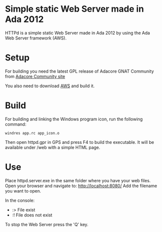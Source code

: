 Simple static Web Server made in Ada 2012
=========================================

HTTPd is a simple static Web Server made in Ada 2012 by using the Ada Web Server framework (AWS). 

Setup
=====

For building you need the latest GPL release of Adacore GNAT Community from [Adacore Community site](https://www.adacore.com/community)

You also need to download [AWS](https://github.com/AdaCore/aws) and build it.

Build
=====

For building and linking the Windows program icon, run the following command:

~~~shell
windres app.rc app_icon.o
~~~

Then open httpd.gpr in GPS and press F4 to build the executable. It will be available under /web with a simple HTML page.

Use
===

Place httpd.server.exe in the same folder where you have your web files. Open your browser and navigate to: [http://localhost:8080/](http://localhost:8080/)
Add the filename you want to open. 

In the console:
* :> File exist
* :! File does not exist

To stop the Web Server press the 'Q' key.

